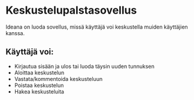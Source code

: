 # Keskustelupalstasovellus

Ideana on luoda sovellus, missä käyttäjä voi keskustella muiden käyttäjien kanssa.

## Käyttäjä voi:

- Kirjautua sisään ja ulos tai luoda täysin uuden tunnuksen
- Aloittaa keskustelun
- Vastata/kommentoida keskusteluun
- Poistaa keskustelun
- Hakea keskusteluita
